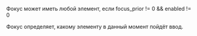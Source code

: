 Фокус может иметь любой элемент, если focus_prior != 0 && enabled != 0

Фокус определяет, какому элементу в данный момент пойдёт ввод.

